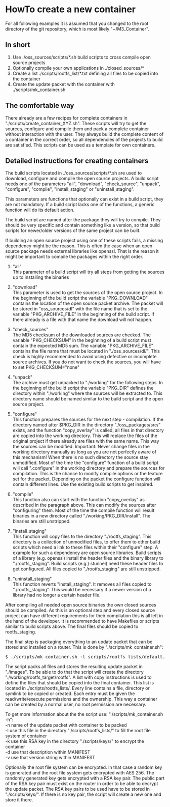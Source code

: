 # HowTo create a new container

For all following examples it is assumed that you changed to the root directory of the git repository, which is most likely "~/M3_Container".

## In short
1. Use ./oss_sources/scripts/*.sh build scripts to cross compile open source projects
2. Optionally compile your own applications in ./closed_sources/*
3. Create a list ./scripts/rootfs_list/*.txt defining all files to be copied into the container 
3. Create the update packet with the container with ./scripts/mk_container.sh 


## The comfortable way
There already are a few recipes for complete containers in "./scripts/create_container_XYZ.sh". These scripts will try to get the sources, configure and compile them and pack a complete container without interaction with the user. They always build the complete content of a container in the correct order, so all dependencies of the projects to build are satisfied. This scripts can be used as a template for own containers.


## Detailed instructions for creating containers
The build scripts located in ./oss_sources/scripts/*.sh are used to download, configure and compile the open source projects. A build script needs one of the parameters "all", "download", "check_source", "unpack", "configure", "compile", "install_staging" or "uninstall_staging".

This parameters are functions that optionally can exist in a build script, they are not mandatory. If a build script lacks one of the functions, a generic function will do its default action.

The build script are named after the package they will try to compile. They should be very specific and contain something like a version, so that build scripts for newer/older versions of the same project can be built.

If building an open source project using one of these scripts fails, a missing dependency might be the reason. This is often the case when an open source package needs external libraries like openssl. That is the reason it might be important to compile the packages within the right order.

1.  "all"<br>
    This parameter of a build script will try all steps from getting the sources up to installing the binaries

2.  "download"<br>
    This parameter is used to get the sources of the open source project. In the beginning of the build script the variable "PKG_DOWNLOAD" contains the location of the open source packet archive. The packet will be stored in "oss_sources/dl" with the file name that is set to the variable "PKG_ARCHIVE_FILE" in the beginning of the build script. If there already is a file with that name the download will not happen.
    
3.  "check_sources"<br>
    The MD5 checksum of the downloaded sources are checked. The variable "PKG_CHECKSUM" in the beginning of a build script must contain the expected MD5 sum. The variable "PKG_ARCHIVE_FILE" contains the file name that must be located in "./oss_sources/dl/". This check is highly recommended to avoid using defective or incomplete source archives. If you do not want to check the sources, you will have to set PKG_CHECKSUM="none" 

4.  "unpack"<br>
    The archive must get unpacked to "./working" for the following steps. In the beginning of the build script the variable "PKG_DIR" defines the directory within "./working" where the sources will be extracted to. This directory name should be named similar to the build script and the open source project.
    
5.  "configure"<br>
    This function prepares the sources for the next step - compilation. If the directory named after $PKG_DIR in the directory "./oss_packages/src/" exists, and the function "copy_overlay" is called, all files in that directory are copied into the working directory. This will replace the files of the original project if there already are files with the same name. This way the sources can be modified. Important: Never change files in the working directory manually as long as you are not perfectly aware of this mechanism! When there is no such directory the source stay unmodified. Most of the time the "configure" function of a build script will call ".configure" in the working directory and prepare the sources for compilation. This is the chance to modify compile options or the feature set for the packet. Depending on the packet the configure function will contain different lines. Use the existing build scripts to get inspired.
    
6. "compile"<br>
    This function also can start with the function "copy_overlay" as described in the paragraph above. This can modify the sources after "configuring" them. Most of the time the compile function will result binaries in a new directory called "./working/PKG_DIR/install". The binaries are still unstripped.
    
7. "install_staging"<br>
    This function will copy files to the directory "./rootfs_staging". This directory is a collection of unmodified files, to offer them to other build scripts which need a link to these files within their "configure" step. A example for such a dependency are open source libraries. Build scripts of a library (e.g. openssl) install the header files and the binary library to "./rootfs_staging". Build scripts (e.g.) stunnel) need these header files to get configured. All files copied to "./rootfs_staging" are still unstripped.
    
8. "uninstall_staging"<br>
    This function reverts "install_staging". It removes all files copied to "./rootfs_staging". This would be necessary if a newer version of a library had no longer a certain header file.

After compiling all needed open source binaries the own closed sources should be compiled. As this is an optional step and every closed source project can have different requirements for their compilation this is all left in the hand of the developer. It is recommended to have Makefiles or scripts similar to build scripts above. The final files should be copied to rootfs_staging.

The final step is packaging everything to an update packet that can be stored and installed on a router. This is done by "./scripts/mk_container.sh":
<pre>
$ ./scripts/mk_container.sh -l scripts/rootfs_lists/default.txt -n "My_first_container" -v 1.0
</pre>

The script packs all files and stores the resulting update packet in "./images". To be able to do that the script will create the directory "./working/rootfs_target/rootfs". A list with copy instructions is used to define the files that should be copied into the final container. This list is located in ./scripts/rootfs_lists/. Every line contains a file, directory or symlink to be copied or created. Each entry must be given the read/write/execute permissions and the ownership. This way a container can be created by a normal user, no root permission are necessary.

To get more information about the the script use: "./scripts/mk_container.sh -h":  
    -n  name of the update packet with container to be packed  
    -l  use this file in the directory "./scripts/rootfs_lists/" to fill the root file system of container  
    -k  use this RSA key in the directory "./scripts/keys/" to encrypt the container  
    -d  use that description within MANIFEST  
    -v  use that version string within MANIFEST  

Optionally the root file system can be encrypted. In that case a random key is generated and the root file system gets encrypted with AES 256. The randomly generated key gets encrypted with a RSA key pair. The public part of the RSA key pair must exist on the router in order to be able to decrypt the update packet. The RSA key pairs to be used have to be stored in "./scripts/keys/". If there is no key pair, the script will create a new one and store it there.    
